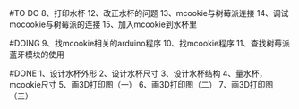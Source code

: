 #TO DO
8、打印水杯
12、改正水杯的问题
13、mcookie与树莓派连接
14、调试mocookie与树莓派的连接
15、加入mcookie到水杯里


#DOING
9、找mcookie相关的arduino程序
10、找mcookie程序
11、查找树莓派蓝牙模块的使用



#DONE
1、设计水杯外形
2、设计水杯尺寸
3、设计水杯结构
4、量水杯，mcookie尺寸
5、画3D打印图（一）
6、画3D打印图（二）
7、画3D打印图（三）
